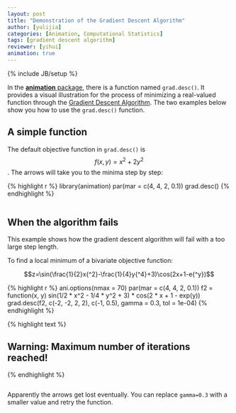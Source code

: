 ```yaml
---
layout: post
title: "Demonstration of the Gradient Descent Algorithm"
author: [yulijia]
categories: [Animation, Computational Statistics]
tags: [gradient descent algorithm]
reviewer: [yihui]
animation: true
---
```

{% include JB/setup %}

In the [**animation** package](http://yihui.name/animation), there is a function named
`grad.desc()`. It provides a visual illustration for the process of minimizing a real-valued
function through the [Gradient Descent Algorithm](http://en.wikipedia.org/wiki/Gradient_descent).
The two examples below show you how to use the `grad.desc()` function.

## A simple function

The default objective function in `grad.desc()` is $$f(x,y)=x{^2}+2y{^2}$$. The arrows will take
you to the minima step by step:


{% highlight r %}
library(animation)
par(mar = c(4, 4, 2, 0.1))
grad.desc()
{% endhighlight %}


<div class="scianimator">
<div id="grad_desc_right" style="display: inline-block;">
</div>
</div>
<script type="text/javascript">
  (function($) {
    $(document).ready(function() {
      var imgs = Array(36);
      for (i=0; ; i++) {
        if (i == imgs.length) break;
        imgs[i] = "http://isu.r-forge.r-project.org/vistat/2013-03-24-gradient-descent-algorithm-with-r/grad-desc-right" + (i + 1) + ".png";
      }
      $("#grad_desc_right").scianimator({
          "images": imgs,
          "delay": 200,
          "controls": ["first", "previous", "play", "next", "last", "loop", "speed"],
      });
      $("#grad_desc_right").scianimator("play");
    });
  })(jQuery);
</script>


## When the algorithm fails

This example shows how the gradient descent algorithm will fail with a too large step length.

To find a local minimum of a bivariate objective function:

$$z=\sin(\frac{1}{2}x{^2}-\frac{1}{4}y{^4}+3)\cos(2x+1-e{^y})$$


{% highlight r %}
ani.options(nmax = 70)
par(mar = c(4, 4, 2, 0.1))
f2 = function(x, y) sin(1/2 * x^2 - 1/4 * y^2 + 3) * cos(2 * x + 1 - 
  exp(y))
grad.desc(f2, c(-2, -2, 2, 2), c(-1, 0.5), gamma = 0.3, tol = 1e-04)
{% endhighlight %}



{% highlight text %}
## Warning: Maximum number of iterations reached!
{% endhighlight %}


<div class="scianimator">
<div id="grad_desc_wrong" style="display: inline-block;">
</div>
</div>
<script type="text/javascript">
  (function($) {
    $(document).ready(function() {
      var imgs = Array(70);
      for (i=0; ; i++) {
        if (i == imgs.length) break;
        imgs[i] = "http://isu.r-forge.r-project.org/vistat/2013-03-24-gradient-descent-algorithm-with-r/grad-desc-wrong" + (i + 1) + ".png";
      }
      $("#grad_desc_wrong").scianimator({
          "images": imgs,
          "delay": 200,
          "controls": ["first", "previous", "play", "next", "last", "loop", "speed"],
      });
      $("#grad_desc_wrong").scianimator("play");
    });
  })(jQuery);
</script>


Apparently the arrows get lost eventually. You can replace `gamma=0.3` with a smaller value and
retry the function.
